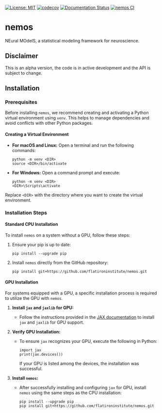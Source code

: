 [![License: MIT](https://img.shields.io/badge/License-MIT-yellow.svg)](https://github.com/flatironinstitute/nemos/blob/main/LICENSE)
[![codecov](https://codecov.io/gh/flatironinstitute/nemos/graph/badge.svg?token=vvtrcTFNeu)](https://codecov.io/gh/flatironinstitute/nemos)
[![Documentation Status](https://readthedocs.org/projects/nemos/badge/?version=latest)](https://nemos.readthedocs.io/en/latest/?badge=latest)
[![nemos CI](https://github.com/flatironinstitute/nemos/actions/workflows/ci.yml/badge.svg)](https://github.com/flatironinstitute/nemos/actions/workflows/ci.yml)

# nemos
NEural MOdelS, a statistical modeling framework for neuroscience.

## Disclaimer
This is an alpha version, the code is in active development and the API is subject to change.

## Installation

### Prerequisites

Before installing `nemos`, we recommend creating and activating a Python virtual environment using `venv`. This helps to manage dependencies and avoid conflicts with other Python packages.

#### Creating a Virtual Environment

- **For macOS and Linux:**
  Open a terminal and run the following commands:

  ```
  python -m venv <DIR>
  source <DIR>/bin/activate
  ```

- **For Windows:**
  Open a command prompt and execute:

  ```
  python -m venv <DIR>
  <DIR>\Scripts\activate
  ```

Replace `<DIR>` with the directory where you want to create the virtual environment.

### Installation Steps

#### Standard CPU Installation

To install `nemos` on a system without a GPU, follow these steps:

1. Ensure your pip is up to date:

   ```
   pip install --upgrade pip
   ```

2. Install `nemos` directly from the GitHub repository:

   ```
   pip install git+https://github.com/flatironinstitute/nemos.git
   ```

#### GPU Installation

For systems equipped with a GPU, a specific installation process is required to utilize the GPU with `nemos`.

1. **Install `jax` and `jaxlib` for GPU:**

   - Follow the instructions provided in the [JAX documentation](https://jax.readthedocs.io/en/latest/installation.html) to install `jax` and `jaxlib` for GPU support.

2. **Verify GPU Installation:**

   - To ensure `jax` recognizes your GPU, execute the following in Python:

     ```
     import jax
     print(jax.devices())
     ```

     If your GPU is listed among the devices, the installation was successful.

3. **Install `nemos`:**

   - After successfully installing and configuring `jax` for GPU, install `nemos` using the same steps as the CPU installation:

     ```
     pip install --upgrade pip
     pip install git+https://github.com/flatironinstitute/nemos.git
     ```
